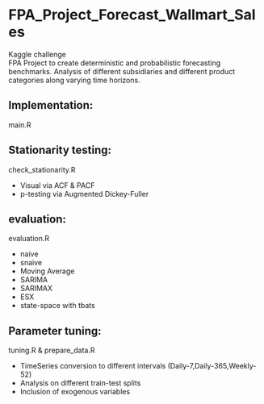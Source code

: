# FPA_Project_Forecast_Wallmart_Sales

Kaggle challenge\
FPA Project to create deterministic and probabilistic forecasting benchmarks. Analysis of different subsidiaries and different product categories along varying time horizons.


## Implementation:
main.R

## Stationarity testing:
check_stationarity.R

- Visual via ACF & PACF
- p-testing via Augmented Dickey-Fuller

## evaluation:
evaluation.R
- naive
- snaive
- Moving Average
- SARIMA
- SARIMAX
- ESX
- state-space with tbats

## Parameter tuning:
tuning.R & prepare_data.R
- TimeSeries conversion to different intervals (Daily-7,Daily-365,Weekly-52)
- Analysis on different train-test splits
- Inclusion of exogenous variables
